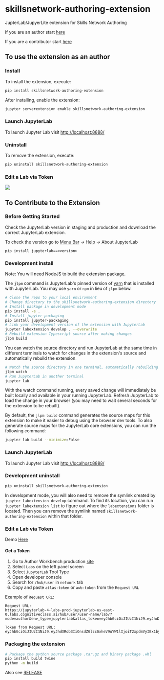 # skillsnetwork-authoring-extension

JupterLab/JupyerLite extension for Skills Network Authoring

If you are an author start [here](#to-use-the-extension-as-an-author)

If you are a contributor start [here](#to-contribute-to-the-extension)


## To use the extension as an author

### Install

To install the extension, execute:

```bash
pip install skillsnetwork-authoring-extension
```

After installing, enable the extension:

```bash
jupyter serverextension enable skillsnetwork-authoring-extension
```

### Launch JupyterLab

To launch Jupyter Lab visit [http://localhost:8888/](http://localhost:8888/)

### Uninstall

To remove the extension, execute:

```bash
pip uninstall skillsnetwork-authoring-extension
```

### Edit a Lab via Token

![](https://github.com/ibm-skills-network/skillsnetwork-authoring-extension/blob/main/demo_sn_authoring_extension2.gif)

## To Contribute to the Extension

### Before Getting Started

Check the JupyterLab version in staging and production and download the correct JupyterLab extension. 

To check the version go to [Menu Bar]([https://jupyterlab.readthedocs.io/en/stable/user/interface.html#menu-bar]
) -> Help -> About JupyterLab

```
pip install jupyterlab==<version>
```

### Development install

Note: You will need NodeJS to build the extension package.

The `jlpm` command is JupyterLab's pinned version of
[yarn](https://yarnpkg.com/) that is installed with JupyterLab. You may use
`yarn` or `npm` in lieu of `jlpm` below.

```bash
# Clone the repo to your local environment
# Change directory to the skillsnetwork-authoring-extension directory
# Install package in development mode
pip install -e .
# Install jupyter-packaging
pip install jupyter-packaging
# Link your development version of the extension with JupyterLab
jupyter labextension develop . --overwrite
# Rebuild extension Typescript source after making changes
jlpm build
```

You can watch the source directory and run JupyterLab at the same time in different terminals to watch for changes in the extension's source and automatically rebuild the extension.

```bash
# Watch the source directory in one terminal, automatically rebuilding when needed
jlpm watch
# Run JupyterLab in another terminal
jupyter lab
```

With the watch command running, every saved change will immediately be built locally and available in your running JupyterLab. Refresh JupyterLab to load the change in your browser (you may need to wait several seconds for the extension to be rebuilt).

By default, the `jlpm build` command generates the source maps for this extension to make it easier to debug using the browser dev tools. To also generate source maps for the JupyterLab core extensions, you can run the following command:

```bash
jupyter lab build --minimize=False
```

### Launch JupyterLab

To launch Jupyter Lab visit [http://localhost:8888/](http://localhost:8888/)

### Development uninstall

```bash
pip uninstall skillsnetwork-authoring-extension
```

In development mode, you will also need to remove the symlink created by `jupyter labextension develop`
command. To find its location, you can run `jupyter labextension list` to figure out where the `labextensions`
folder is located. Then you can remove the symlink named `skillsnetwork-authoring-extension` within that folder.

### Edit a Lab via Token

Demo [Here](#edit-a-lab-via-token)

#### Get a Token

1. Go to Author Workbench production [site](https://author.skills.network/)
2. Select `Labs` on the left panel screen
3. Select `JupyterLab` Tool Type
4. Open developer console
5. Search for `/hub/user` in `network` tab
6. Copy and paste `atlas-token` or `awb-token` from the `Request URL`

Example of `Request URL`:
```
Request URL:
https://jupyterlab-4-labs-prod-jupyterlab-us-east-0.labs.cognitiveclass.ai/hub/user/user-name/lab/?mode=author&env_type=jupyterlab&atlas_token=eyJhbGciOiJIUzI1NiJ9.eyJhdXRob3IiOnsdZGlzcGxheV9uYW1lIjoiT2xpdmVyIEx1byIsImVtYWlsIjoib2xpdmVyLmx1b0BpYm0uY29tIn0sImxhYl9pZCI6Ijg4ODciLCJwcm9qZWN0X2lkIjoiNTYwNSJ9.0p7v9qBIcnGyjWAovkoHEWxcCZHqcmRfqtV4PH7eb0U

Token from Request URL: 
eyJhbGciOiJIUzI1NiJ9.eyJhdXRob3IiOnsdZGlzcGxheV9uYW1lIjoiT2xpdmVyIEx1byIsImVtYWlsIjoib2xpdmVyLmx1b0BpYm0uY29tIn0sImxhYl9pZCI6Ijg4ODciLCJwcm9qZWN0X2lkIjoiNTYwNSJ9.0p7v9qBIcnGyjWAovkoHEWxcCZHqcmRfqtV4PH7eb0U
```

### Packaging the extension

```bash
# Package the python source package .tar.gz and binary package .whl
pip install build twine
python -m build
```

Also see [RELEASE](RELEASE.md)

